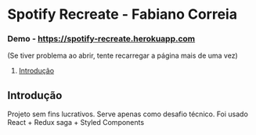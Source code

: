 # Spotify Recreate - Fabiano Correia
 
 
### Demo - https://spotify-recreate.herokuapp.com
(Se tiver problema ao abrir, tente recarregar a página mais de uma vez)
 
 
1. [Introdução](#introducao)


## Introdução <a name="introducao"></a>
Projeto sem fins lucrativos. Serve apenas como desafio técnico. Foi usado React + Redux saga + Styled Components
